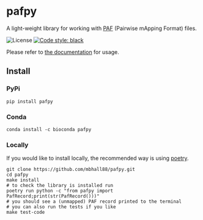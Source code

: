 # pafpy

A light-weight library for working with [PAF][PAF] (Pairwise mApping Format) files.

<!--[![GitHub Workflow Status](https://img.shields.io/github/workflow/status/mbhall88/pafpy/Python_package)](https://github.com/mbhall88/pafpy/actions)-->
<!--[![codecov](https://codecov.io/gh/mbhall88/pafpy/branch/master/graph/badge.svg)](https://codecov.io/gh/mbhall88/pafpy)-->

![License](https://img.shields.io/github/license/mbhall88/pafpy)
[![Code style: black](https://img.shields.io/badge/code%20style-black-000000.svg)](https://github.com/psf/black)

Please refer to [the documentation][docs] for usage.

## Install

### PyPi

```shell
pip install pafpy
```

### Conda

```shell
conda install -c bioconda pafpy
```

### Locally

If you would like to install locally, the recommended way is using [poetry][poetry].

```shell
git clone https://github.com/mbhall88/pafpy.git
cd pafpy
make install
# to check the library is installed run
poetry run python -c "from pafpy import PafRecord;print(str(PafRecord()))"
# you should see a (unmapped) PAF record printed to the terminal
# you can also run the tests if you like
make test-code
```


[poetry]: https://python-poetry.org/
[PAF]: https://github.com/lh3/miniasm/blob/master/PAF.md
[docs]: #TODO
